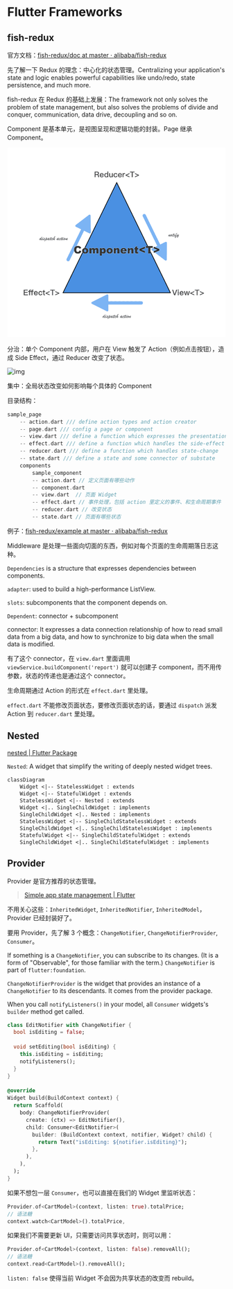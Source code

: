 # Flutter Frameworks

## fish-redux

官方文档：[fish-redux/doc at master · alibaba/fish-redux](https://github.com/alibaba/fish-redux/tree/master/doc)

先了解一下 Redux 的理念：中心化的状态管理。Centralizing your application's state and logic enables powerful capabilities like undo/redo, state persistence, and much more.

fish-redux 在 Redux 的基础上发展：The framework not only solves the problem of state management, but also solves the problems of divide and conquer, communication, data drive, decoupling and so on.

Component 是基本单元，是视图呈现和逻辑功能的封装。Page 继承 Component。

![img](/img/57B97F1C-85E5-4431-9E8A-6BBBCAD234EF.png)

分治：单个 Component 内部，用户在 View 触发了 Action（例如点击按钮），造成 Side Effect，通过 Reducer 改变了状态。

![img](/img/B5CCB044-7162-4CA4-BF3D-E92E8E69F0E7.png)

集中：全局状态改变如何影响每个具体的 Component

目录结构：

```dart
sample_page
    -- action.dart /// define action types and action creator
    -- page.dart /// config a page or component
    -- view.dart /// define a function which expresses the presentation of user interface
    -- effect.dart /// define a function which handles the side-effect
    -- reducer.dart /// define a function which handles state-change
    -- state.dart /// define a state and some connector of substate
    components
        sample_component
        -- action.dart // 定义页面有哪些动作
        -- component.dart
        -- view.dart  // 页面 Widget
        -- effect.dart // 事件处理，包括 action 里定义的事件、和生命周期事件
        -- reducer.dart // 改变状态
        -- state.dart // 页面有哪些状态
```

例子：[fish-redux/example at master · alibaba/fish-redux](https://github.com/alibaba/fish-redux/tree/master/example)

Middleware 是处理一些面向切面的东西，例如对每个页面的生命周期落日志这种。

`Dependencies` is a structure that expresses dependencies between components.

`adapter`: used to build a high-performance ListView.

`slots`: subcomponents that the component depends on.

`Dependent`: connector + subcomponent

connector: It expresses a data connection relationship of how to read small data from a big data, and how to synchronize to big data when the small data is modified.

有了这个 connector，在 `view.dart` 里面调用 `viewService.buildComponent('report')` 就可以创建子 component，而不用传参数，状态的传递也是通过这个 connector。

生命周期通过 Action 的形式在 `effect.dart` 里处理。

`effect.dart` 不能修改页面状态，要修改页面状态的话，要通过 `dispatch` 派发 Action 到 `reducer.dart` 里处理。

## Nested

[nested | Flutter Package](https://pub.dev/packages/nested)

`Nested`: A widget that simplify the writing of deeply nested widget trees.

```mermaid
classDiagram
    Widget <|-- StatelessWidget : extends
    Widget <|-- StatefulWidget : extends
    StatelessWidget <|-- Nested : extends
    Widget <|.. SingleChildWidget : implements
    SingleChildWidget <|.. Nested : implements
    StatelessWidget <|-- SingleChildStatelessWidget : extends
    SingleChildWidget <|.. SingleChildStatelessWidget : implements
    StatefulWidget <|-- SingleChildStatefulWidget : extends
    SingleChildWidget <|.. SingleChildStatefulWidget : implements
```

## Provider

Provider 是官方推荐的状态管理。

> [Simple app state management | Flutter](https://docs.flutter.dev/development/data-and-backend/state-mgmt/simple)

不用关心这些：`InheritedWidget`, `InheritedNotifier`, `InheritedModel`，Provider 已经封装好了。

要用 Provider，先了解 3 个概念：`ChangeNotifier`, `ChangeNotifierProvider`, `Consumer`。

If something is a `ChangeNotifier`, you can subscribe to its changes. (It is a form of "Observable", for those familiar with the term.) `ChangeNotifier` is part of `flutter:foundation`.

`ChangeNotifierProvider` is the widget that provides an instance of a `ChangeNotifier` to its descendants. It comes from the provider package.

When you call `notifyListeners()` in your model, all `Consumer` widgets's `builder` method get called.

```dart
class EditNotifier with ChangeNotifier {
  bool isEditing = false;

  void setEditing(bool isEditing) {
    this.isEditing = isEditing;
    notifyListeners();
  }
}

@override
Widget build(BuildContext context) {
  return Scaffold(
    body: ChangeNotifierProvider(
      create: (ctx) => EditNotifier(),
      child: Consumer<EditNotifier>(
        builder: (BuildContext context, notifier, Widget? child) {
          return Text("isEditing: ${notifier.isEditing}");
        },
      ),
    ),
  );
}
```

如果不想包一层 `Consumer`，也可以直接在我们的 Widget 里监听状态：

```dart
Provider.of<CartModel>(context, listen: true).totalPrice;
// 语法糖
context.watch<CartModel>().totalPrice,
```

如果我们不需要更新 UI，只需要访问共享状态时，则可以用：

```dart
Provider.of<CartModel>(context, listen: false).removeAll();
// 语法糖
context.read<CartModel>().removeAll();
```

`listen: false` 使得当前 Widget 不会因为共享状态的改变而 rebuild。
